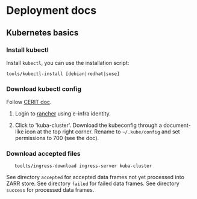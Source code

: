 # Deployment docs

## Kubernetes basics

### Install kubectl

Install `kubectl`, you can use the installation script:

    tools/kubectl-install [debian|redhat|suse]

### Download kubectl config
Follow [CERIT doc](https://docs.cerit-sc.cz/en/docs/kubernetes/kubectl).

1. Login to [rancher](https://rancher.cloud.e-infra.cz/) using e-infra identity.

2. Click to 'kuba-cluster'. Download the kubeconfig through a document-like icon at the top right corner.
   Rename to `~/.kube/config` and set permissions to 700 (see the doc).

### Download accepted files

```
   toolts/ingress-download ingress-server kuba-cluster
```

See directory `accepted` for accepted data frames not yet processed into ZARR store.
See directory `failed` for failed data frames.
See directory `success` for processed data frames.
